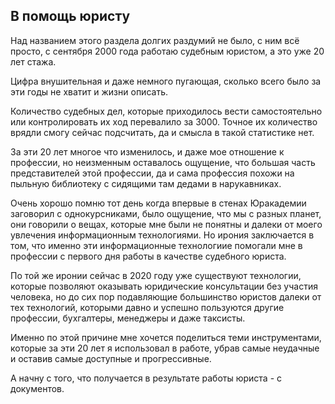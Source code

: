 ## В помощь юристу

Над названием этого раздела долгих раздумий не было, с ним всё просто, с сентября 2000 года работаю судебным юристом, а это уже 20 лет стажа.

Цифра внушительная и даже немного пугающая, сколько всего было за эти годы не хватит и жизни описать.

Количество судебных дел, которые приходилось вести самостоятельно или контролировать их ход перевалило за 3000. Точное их количество врядли смогу сейчас подсчитать, да и смысла в такой статистике нет.

За эти 20 лет многое что изменилось, и даже мое отношение к профессии, но неизменным оставалось ощущение, что большая часть представителей этой профессии, да и сама профессия похожи на пыльную библиотеку с сидящими там дедами в нарукавниках.

Очень хорошо помню тот день когда впервые в стенах Юракадемии заговорил с однокурсниками, было ощущение, что мы с разных планет, они говорили о вещах, которые мне были не понятны и далеки от моего увлечения информационным технологиями. Но ирония заключается в том, что именно эти информационные технологиие помогали мне в профессии с первого дня работы в качестве судебного юриста.

По той же иронии сейчас в 2020 году уже существуют технологии, которые позволяют оказывать юридические консультации без участия человека, но до сих пор подавляющие большинство юристов далеки от тех технологий, которыми давно и успешно пользуются другие профессии, бухгалтеры, менеджеры и даже таксисты.

Именно по этой причине мне хочется поделиться теми инструментами, которые за эти 20 лет я использовал в работе, убрав самые неудачные и оставив самые доступные и прогрессивные.

А начну с того, что получается в результате работы юриста - с документов.